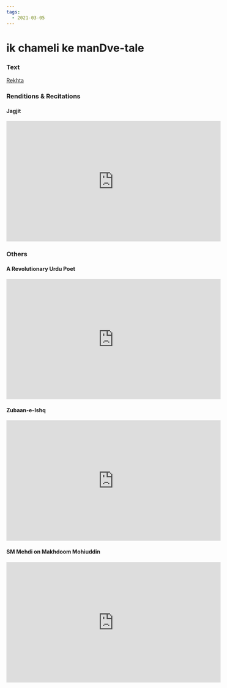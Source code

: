 ```yaml
---
tags:
  - 2021-03-05
---
```

# ik chameli ke manDve-tale

### Text
[Rekhta](https://www.rekhta.org/nazms/chaara-gar-makhdoom-mohiuddin-nazms?lang=ur)

### Renditions & Recitations

#### Jagjit

<iframe width="560" height="315" src="https://www.youtube.com/embed/dcQivSeN-vY" title="YouTube video player" frameborder="0" allow="accelerometer; autoplay; clipboard-write; encrypted-media; gyroscope; picture-in-picture" allowfullscreen></iframe>

### Others

#### A Revolutionary Urdu Poet

<iframe width="560" height="315" src="https://www.youtube.com/embed/FVXFixrMek0" title="YouTube video player" frameborder="0" allow="accelerometer; autoplay; clipboard-write; encrypted-media; gyroscope; picture-in-picture" allowfullscreen></iframe>

#### Zubaan-e-Ishq

<iframe width="560" height="315" src="https://www.youtube.com/embed/zRHDvCKnGl4" title="YouTube video player" frameborder="0" allow="accelerometer; autoplay; clipboard-write; encrypted-media; gyroscope; picture-in-picture" allowfullscreen></iframe>

#### SM Mehdi on Makhdoom Mohiuddin

<iframe width="560" height="315" src="https://www.youtube.com/embed/zRHDvCKnGl4" title="YouTube video player" frameborder="0" allow="accelerometer; autoplay; clipboard-write; encrypted-media; gyroscope; picture-in-picture" allowfullscreen></iframe>

